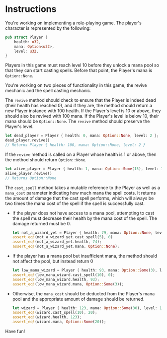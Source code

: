 # Instructions

You're working on implementing a role-playing game.
The player's character is represented by the following:

```rust
pub struct Player {
    health: u32,
    mana: Option<u32>,
    level: u32,
}
```

Players in this game must reach level 10 before they unlock a mana pool so that they can start casting spells.
Before that point, the Player's mana is `Option::None`.

You're working on two pieces of functionality in this game, the revive mechanic and the spell casting mechanic.

The `revive` method should check to ensure that the Player is indeed dead (their health has reached 0), and if they are, the method should return a new Player instance with 100 health.
If the Player's level is 10 or above, they should also be revived with 100 mana.
If the Player's level is below 10, their mana should be `Option::None`.
The `revive` method should preserve the Player's level.

```rust
let dead_player = Player { health: 0, mana: Option::None, level: 2 };
dead_player.revive()
// Returns Player { health: 100, mana: Option::None, level: 2 }
```

If the `revive` method is called on a Player whose health is 1 or above, then the method should return `Option::None`.

```rust
let alive_player = Player { health: 1, mana: Option::Some(15), level: 11 };
alive_player.revive()
// Returns Option::None
```

The `cast_spell` method takes a mutable reference to the Player as well as a `mana_cost` parameter indicating how much mana the spell costs.
It returns the amount of damage that the cast spell performs, which will always be two times the mana cost of the spell if the spell is successfully cast.

- If the player does not have access to a mana pool, attempting to cast the spell must decrease their health by the mana cost of the spell.
  The damage returned must be 0.

  ```rust
  let not_a_wizard_yet = Player { health: 79, mana: Option::None, level: 9 };
  assert_eq!(not_a_wizard_yet.cast_spell(5), 0)
  assert_eq!(not_a_wizard_yet.health, 74);
  assert_eq!(not_a_wizard_yet.mana, Option::None);
  ```

- If the player has a mana pool but insufficient mana, the method should not affect the pool, but instead return 0

  ```rust
  let low_mana_wizard = Player { health: 93, mana: Option::Some(3), level: 12 };
  assert_eq!(low_mana_wizard.cast_spell(10), 0);
  assert_eq!(low_mana_wizard.health, 93);
  assert_eq!(low_mana_wizard.mana, Option::Some(3));
  ```

- Otherwise, the `mana_cost` should be deducted from the Player's mana pool and the appropriate amount of damage should be returned.

  ```rust
  let wizard = Player { health: 123, mana: Option::Some(30), level: 18 };
  assert_eq!(wizard.cast_spell(10), 20);
  assert_eq!(wizard.health, 123);
  assert_eq!(wizard.mana, Option::Some(20));
  ```

Have fun!
